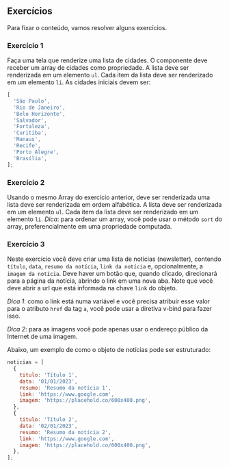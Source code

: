 ## Exercícios

Para fixar o conteúdo, vamos resolver alguns exercícios.

### Exercício 1

Faça uma tela que renderize uma lista de cidades. O componente deve receber um array de cidades como propriedade. A lista deve ser renderizada em um elemento `ul`. Cada item da lista deve ser renderizado em um elemento `li`. As cidades iniciais devem ser:

```js
[
  'São Paulo',
  'Rio de Janeiro',
  'Belo Horizonte',
  'Salvador',
  'Fortaleza',
  'Curitiba',
  'Manaus',
  'Recife',
  'Porto Alegre',
  'Brasília',
];
```

### Exercício 2

Usando o mesmo Array do exercício anterior, deve ser renderizada uma lista deve ser renderizada em ordem alfabética. A lista deve ser renderizada em um elemento `ul`. Cada item da lista deve ser renderizado em um elemento `li`. _Dica_: para ordenar um array, você pode usar o método `sort` do array, preferencialmente em uma propriedade computada.

### Exercício 3

Neste exercício você deve criar uma lista de notícias (newsletter), contendo `título`, `data`, `resumo da notícia`, `link da notícia` e, opcionalmente, a `imagem da notícia`. Deve haver um botão que, quando clicado, direcionará para a página da notícia, abrindo o link em uma nova aba. Note que você deve abrir a url que está informada na chave `link` do objeto.

_Dica 1_: como o link está numa variável e você precisa atribuir esse valor para o atributo `href` da tag `a`, você pode usar a diretiva v-bind para fazer isso.

_Dica 2_: para as imagens você pode apenas usar o endereço público da Internet de uma imagem.

Abaixo, um exemplo de como o objeto de notícias pode ser estruturado:

```js
noticias = [
  {
    titulo: 'Título 1',
    data: '01/01/2023',
    resumo: 'Resumo da notícia 1',
    link: 'https://www.google.com',
    imagem: 'https://placehold.co/600x400.png',
  },
  {
    titulo: 'Título 2',
    data: '02/01/2023',
    resumo: 'Resumo da notícia 2',
    link: 'https://www.google.com',
    imagem: 'https://placehold.co/600x400.png',
  },
];
```
